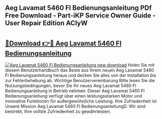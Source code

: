 ## Aeg Lavamat 5460 Fl Bedienungsanleitung PDf Free Download - Part-iKP Service Owner Guide - User Repair Edition ACIyW

# <h2><a href="http://df5ark.blite.top/?on=Aeg+Lavamat+5460+Fl+Bedienungsanleitung">🔗Download 👉🔴 Aeg Lavamat 5460 Fl Bedienungsanleitung</a></h2>

[![Aeg Lavamat 5460 Fl Bedienungsanleitung new download](https://i.imgur.com/lujVjoI.png)](http://df5ark.blite.top/?on=Aeg+Lavamat+5460+Fl+Bedienungsanleitung)
Holen Sie mit diesem Benutzerhandbuch das Beste aus Ihrem neuen Aeg Lavamat 5460 Fl Bedienungsanleitung heraus und decken Sie alles von der Installation bis zur Fehlerbehebung ab. Wichtige Benutzervereinbarung Bitte lesen Sie die Nutzungsbedingungen, bevor Sie Ihr neues Aeg Lavamat 5460 Fl Bedienungsanleitung in Betrieb nehmen. Dieser Aeg Lavamat 5460 Fl Bedienungsanleitung verfügt über einen leistungsstarken Motor und innovative Funktionen für außergewöhnliche Leistung. Ihre Zufriedenheit ist Unsere Mission Aeg Lavamat 5460 Fl BedienungsanleitungD. Wir sind bestrebt, Ihre vollste Zufriedenheit zu gewährleisten.
